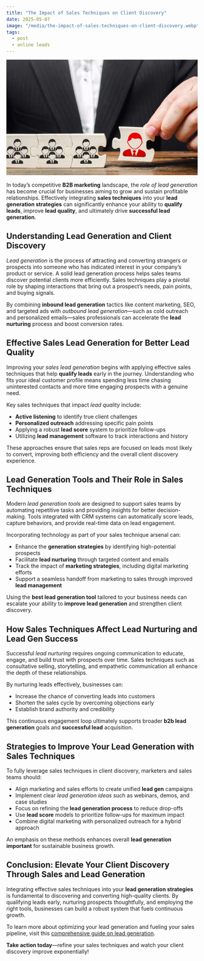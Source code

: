 ```yaml
---
title: "The Impact of Sales Techniques on Client Discovery"
date: 2025-05-07
image: "/media/the-impact-of-sales-techniques-on-client-discovery.webp"
tags:
  - post
  - online leads
---
```


![The Impact of Sales Techniques on Client Discovery](/media/the-impact-of-sales-techniques-on-client-discovery.webp)

In today’s competitive **B2B marketing** landscape, the *role of lead generation* has become crucial for businesses aiming to grow and sustain profitable relationships. Effectively integrating **sales techniques** into your **lead generation strategies** can significantly enhance your ability to **qualify leads**, improve **lead quality**, and ultimately drive **successful lead generation**.

## Understanding Lead Generation and Client Discovery

*Lead generation* is the process of attracting and converting strangers or prospects into someone who has indicated interest in your company’s product or service. A solid lead generation process helps sales teams discover potential clients more efficiently. Sales techniques play a pivotal role by shaping interactions that bring out a prospect’s needs, pain points, and buying signals.

By combining **inbound lead generation** tactics like content marketing, SEO, and targeted ads with *outbound lead generation*—such as cold outreach and personalized emails—sales professionals can accelerate the **lead nurturing** process and boost conversion rates.

## Effective Sales Lead Generation for Better Lead Quality

Improving your *sales lead generation* begins with applying effective sales techniques that help **qualify leads** early in the journey. Understanding who fits your ideal customer profile means spending less time chasing uninterested contacts and more time engaging prospects with a genuine need.

Key sales techniques that impact *lead quality* include:

- **Active listening** to identify true client challenges  
- **Personalized outreach** addressing specific pain points  
- Applying a robust **lead score** system to prioritize follow-ups  
- Utilizing **lead management** software to track interactions and history  

These approaches ensure that sales reps are focused on leads most likely to convert, improving both efficiency and the overall client discovery experience.

## Lead Generation Tools and Their Role in Sales Techniques

Modern *lead generation tools* are designed to support sales teams by automating repetitive tasks and providing insights for better decision-making. Tools integrated with CRM systems can automatically score leads, capture behaviors, and provide real-time data on lead engagement.

Incorporating technology as part of your sales technique arsenal can:

- Enhance the **generation strategies** by identifying high-potential prospects  
- Facilitate **lead nurturing** through targeted content and emails  
- Track the impact of **marketing strategies**, including digital marketing efforts  
- Support a seamless handoff from marketing to sales through improved **lead management**  

Using the **best lead generation tool** tailored to your business needs can escalate your ability to **improve lead generation** and strengthen client discovery.

## How Sales Techniques Affect Lead Nurturing and Lead Gen Success

Successful *lead nurturing* requires ongoing communication to educate, engage, and build trust with prospects over time. Sales techniques such as consultative selling, storytelling, and empathetic communication all enhance the depth of these relationships.

By nurturing leads effectively, businesses can:

- Increase the chance of converting leads into customers  
- Shorten the sales cycle by overcoming objections early  
- Establish brand authority and credibility  

This continuous engagement loop ultimately supports broader **b2b lead generation** goals and **successful lead** acquisition.

## Strategies to Improve Your Lead Generation with Sales Techniques

To fully leverage sales techniques in client discovery, marketers and sales teams should:

- Align marketing and sales efforts to create unified **lead gen** campaigns  
- Implement clear *lead generation ideas* such as webinars, demos, and case studies  
- Focus on refining the **lead generation process** to reduce drop-offs  
- Use **lead score** models to prioritize follow-ups for maximum impact  
- Combine digital marketing with personalized outreach for a hybrid approach  

An emphasis on these methods enhances overall **lead generation important** for sustainable business growth.

## Conclusion: Elevate Your Client Discovery Through Sales and Lead Generation

Integrating effective sales techniques into your **lead generation strategies** is fundamental to discovering and converting high-quality clients. By qualifying leads early, nurturing prospects thoughtfully, and employing the right tools, businesses can build a robust system that fuels continuous growth.

To learn more about optimizing your lead generation and fueling your sales pipeline, visit this [comprehensive guide on lead generation](https://leadcraftr.com/posts/lead-generation/).

**Take action today**—refine your sales techniques and watch your client discovery improve exponentially!
